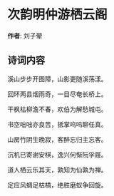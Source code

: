 # 次韵明仲游栖云阁

**作者**: 刘子翚

## 诗词内容

溪山步步开图障，山影更随溪荡漾。

回环两县烟雨奇，一目尽奄长桥上。

干枫枯柳澹不春，欢伯为解愁城屯。

书空咄咄亦良苦，抵掌呜呜聊任真。

山房竹阴生晚寂，客醉忘归主忘客。

沉机已寄谢安棋，逸兴何惭阮孚屐。

道人栖云乐其天，孰知为仙孰为禅。

定应风蜩足枯槁，绝胜磨蚁争回旋。

